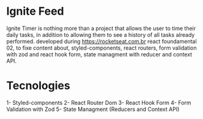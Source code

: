 # Ignite Feed 

Ignite Timer is nothing more than a project that allows the user to time their daily tasks, in addition to allowing them to see a history of all tasks already performed. developed during https://rocketseat.com.br react foundamental 02, to fixe content about, styled-components, react routers, form validation with zod and react hook form, state managment with reducer and context API.   

# Tecnologies 

1- Styled-components 
2- React Router Dom 
3- React Hook Form 
4- Form Validation with Zod 
5- State Managment (Reducers and Context API)
